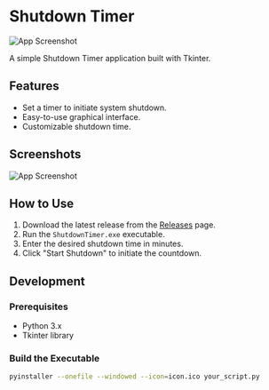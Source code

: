 # Shutdown Timer

![App Screenshot](screenshot.png)

A simple Shutdown Timer application built with Tkinter.

## Features

- Set a timer to initiate system shutdown.
- Easy-to-use graphical interface.
- Customizable shutdown time.

## Screenshots

![App Screenshot](screenshot.png)

## How to Use

1. Download the latest release from the [Releases](https://github.com/yourusername/your-repo/releases) page.
2. Run the `ShutdownTimer.exe` executable.
3. Enter the desired shutdown time in minutes.
4. Click "Start Shutdown" to initiate the countdown.

## Development

### Prerequisites

- Python 3.x
- Tkinter library

### Build the Executable

```bash
pyinstaller --onefile --windowed --icon=icon.ico your_script.py
